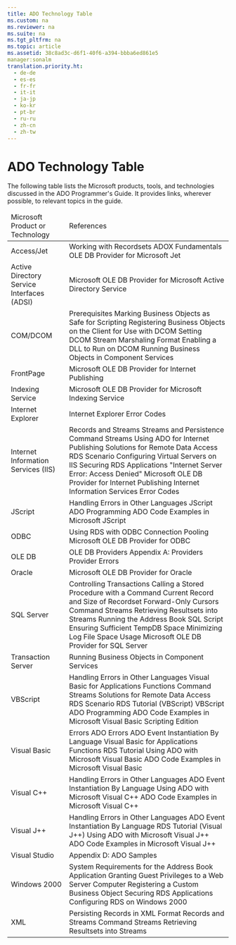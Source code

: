 ```yaml
---
title: ADO Technology Table
ms.custom: na
ms.reviewer: na
ms.suite: na
ms.tgt_pltfrm: na
ms.topic: article
ms.assetid: 38c8ad3c-d6f1-40f6-a394-bbba6ed861e5
manager:sonalm
translation.priority.ht: 
  - de-de
  - es-es
  - fr-fr
  - it-it
  - ja-jp
  - ko-kr
  - pt-br
  - ru-ru
  - zh-cn
  - zh-tw
---
```

# ADO Technology Table
<?xml version="1.0" encoding="utf-8"?>
<developerConceptualDocument xmlns="http://ddue.schemas.microsoft.com/authoring/2003/5" xmlns:xlink="http://www.w3.org/1999/xlink" xmlns:xsi="http://www.w3.org/2001/XMLSchema-instance" xsi:schemaLocation="http://ddue.schemas.microsoft.com/authoring/2003/5 http://dduestorage.blob.core.windows.net/ddueschema/developer.xsd">
  <introduction>
    <para>The following table lists the Microsoft products, tools, and technologies discussed in the ADO Programmer's Guide. It provides links, wherever possible, to relevant topics in the guide.</para>
    <table xmlns:caps="http://schemas.microsoft.com/build/caps/2013/11">
      <thead>
        <tr>
          <TD>
            <para>Microsoft Product or Technology</para>
          </TD>
          <TD>
            <para>References</para>
          </TD>
        </tr>
      </thead>
      <tbody>
        <tr>
          <TD>
            <para>Access/Jet</para>
          </TD>
          <TD>
            <para>
              <link xlink:href="bdf9a56a-de4a-44de-9111-2f11ab7b16ea">Working with Recordsets</link>
            </para>
            <para>
              <link xlink:href="954476fc-5f72-4ada-ace5-d9acb27d18f8">ADOX Fundamentals</link>
            </para>
            <para>
              <link xlink:href="fd956da1-5203-40af-aa7e-fc13a6c6581f">OLE DB Provider for Microsoft Jet</link>
            </para>
          </TD>
        </tr>
        <tr>
          <TD>
            <para>Active Directory Service Interfaces (ADSI)</para>
          </TD>
          <TD>
            <para>
              <link xlink:href="f9e81452-5675-4cfc-9949-cfbd2fe57534">Microsoft OLE DB Provider for Microsoft Active Directory Service</link>
            </para>
          </TD>
        </tr>
        <tr>
          <TD>
            <para>COM/DCOM</para>
          </TD>
          <TD>
            <para>
              <link xlink:href="557ee99f-3cc8-4578-9694-6b1b0788cfdd">Prerequisites</link>
            </para>
            <para>
              <link xlink:href="0be98d1a-ab3d-4dce-a166-dacda10d154a">Marking Business Objects as Safe for Scripting</link>
            </para>
            <para>
              <link xlink:href="75a21910-607f-463a-ae18-a17130dafb7e">Registering Business Objects on the Client for Use with DCOM</link>
            </para>
            <para>
              <link xlink:href="46664ac5-d6e6-4457-8bae-3a98300f2a41">Setting DCOM Stream Marshaling Format</link>
            </para>
            <para>
              <link xlink:href="5f1c2205-191c-4fb4-9bd9-84c878ea46ed">Enabling a DLL to Run on DCOM</link>
            </para>
            <para>
              <link xlink:href="3077d0b6-42d6-4f10-8e5d-42e6204f1109">Running Business Objects in Component Services</link>
            </para>
          </TD>
        </tr>
        <tr>
          <TD>
            <para>FrontPage</para>
          </TD>
          <TD>
            <para>
              <link xlink:href="66a208d9-b580-4655-a41e-1d36e5b5bfca">Microsoft OLE DB Provider for Internet Publishing</link>
            </para>
          </TD>
        </tr>
        <tr>
          <TD>
            <para>Indexing Service</para>
          </TD>
          <TD>
            <para>
              <link xlink:href="f86a0598-5097-471b-8318-d2c859d085f2">Microsoft OLE DB Provider for Microsoft Indexing Service</link>
            </para>
          </TD>
        </tr>
        <tr>
          <TD>
            <para>Internet Explorer</para>
          </TD>
          <TD>
            <para>
              <link xlink:href="71aed2a5-4c8a-41db-a869-37db4d07a5a9">Internet Explorer Error Codes</link>
            </para>
          </TD>
        </tr>
        <tr>
          <TD>
            <para>Internet Information Services (IIS)</para>
          </TD>
          <TD>
            <para>
              <link xlink:href="4d68868e-2611-4b5c-9a89-7caa5f753151">Records and Streams</link>
            </para>
            <para>
              <link xlink:href="ad5bf52c-fd10-4cfa-bf7d-fcedcaa41eea">Streams and Persistence</link>
            </para>
            <para>
              <link xlink:href="0ac09dbe-2665-411e-8fbb-d1efe6c777be">Command Streams</link>
            </para>
            <para>
              <link xlink:href="d399fce4-b70b-418f-8110-3deb3448863c">Using ADO for Internet Publishing</link>
            </para>
            <para>
              <link xlink:href="d311cc67-7db7-4c43-9590-d465564695e4">Solutions for Remote Data Access</link>
            </para>
            <para>
              <legacyLink xlink:href="a7dcad87-aaf0-4b02-9660-472f8469761c">RDS Scenario</legacyLink>
            </para>
            <para>
              <legacyLink xlink:href="2b4786c6-40c4-4ce1-9ad4-03df436e0aff">Configuring Virtual Servers on IIS</legacyLink>
            </para>
            <para>
              <legacyLink xlink:href="82fb1330-d6c6-4c17-ad3e-d417ff822b25">Securing RDS Applications</legacyLink>
            </para>
            <para>
              <legacyLink xlink:href="e5b43cfa-da8d-430d-a2ab-5443dda47a16">"Internet Server Error: Access Denied"</legacyLink>
            </para>
            <para>
              <legacyLink xlink:href="66a208d9-b580-4655-a41e-1d36e5b5bfca">Microsoft OLE DB Provider for Internet Publishing</legacyLink>
            </para>
            <para>
              <legacyLink xlink:href="3c9223de-d953-436a-bddc-dbdd9dc3e685">Internet Information Services Error Codes</legacyLink>
            </para>
          </TD>
        </tr>
        <tr>
          <TD>
            <para>JScript</para>
          </TD>
          <TD>
            <para>
              <legacyLink xlink:href="8c57f35e-3c04-4f17-bf3e-3ad053951530">Handling Errors in Other Languages</legacyLink>
            </para>
            <para>
              <legacyLink xlink:href="62273658-0fe7-4aac-b4d8-f725e6baf043">JScript ADO Programming</legacyLink>
            </para>
            <para>
              <legacyLink xlink:href="228b978d-eef1-4e30-928a-005b2f77ef14">ADO Code Examples in Microsoft JScript</legacyLink>
            </para>
          </TD>
        </tr>
        <tr>
          <TD>
            <para>ODBC</para>
          </TD>
          <TD>
            <para>
              <legacyLink xlink:href="e8b912c1-da5b-4e85-a000-1e6648a94237">Using RDS with ODBC Connection Pooling</legacyLink>
            </para>
            <para>
              <legacyLink xlink:href="2dc0372d-e74d-4d0f-9c8c-04e5a168c148">Microsoft OLE DB Provider for ODBC</legacyLink>
            </para>
          </TD>
        </tr>
        <tr>
          <TD>
            <para>OLE DB</para>
          </TD>
          <TD>
            <para>
              <legacyLink xlink:href="6e0488c3-934d-4976-99dc-65c580dc7a3c">OLE DB Providers</legacyLink>
            </para>
            <para>
              <legacyLink xlink:href="e2581b47-b11e-4e1e-b96c-d39c77c5b48a">Appendix A: Providers</legacyLink>
            </para>
            <para>
              <legacyLink xlink:href="cc7d6ff9-2034-45c6-9d61-90b177010054">Provider Errors</legacyLink>
            </para>
          </TD>
        </tr>
        <tr>
          <TD>
            <para>Oracle</para>
          </TD>
          <TD>
            <para>
              <legacyLink xlink:href="44fae9dd-5585-4cd6-8bbd-3248a78931b4">Microsoft OLE DB Provider for Oracle</legacyLink>
            </para>
          </TD>
        </tr>
        <tr>
          <TD>
            <para>SQL Server</para>
          </TD>
          <TD>
            <para>
              <legacyLink xlink:href="189240e8-3ffa-4024-81a9-c6cb5d17eee0">Controlling Transactions</legacyLink>
            </para>
            <para>
              <legacyLink xlink:href="685f7652-2271-4ede-b552-2eeb8c756b4c">Calling a Stored Procedure with a Command</legacyLink>
            </para>
            <para>
              <legacyLink xlink:href="e63ff331-8655-4be7-82c6-e6cd6cc9d16d">Current Record and Size of Recordset</legacyLink>
            </para>
            <para>
              <legacyLink xlink:href="2b1e062f-3294-4a6f-8241-a17045c4df18">Forward-Only Cursors</legacyLink>
            </para>
            <para>
              <legacyLink xlink:href="0ac09dbe-2665-411e-8fbb-d1efe6c777be">Command Streams</legacyLink>
            </para>
            <para>
              <legacyLink xlink:href="996c1321-c926-4f57-8297-85c8c20de974">Retrieving Resultsets into Streams</legacyLink>
            </para>
            <para>
              <legacyLink xlink:href="409b3f8b-0ced-4867-acbe-b245dcdf6702">Running the Address Book SQL Script</legacyLink>
            </para>
            <para>
              <legacyLink xlink:href="09130db1-6248-4234-a1e5-a9c8e1622c06">Ensuring Sufficient TempDB Space</legacyLink>
            </para>
            <para>
              <legacyLink xlink:href="669662a0-e20f-483e-ab28-53f66c524c98">Minimizing Log File Space Usage</legacyLink>
            </para>
            <para>
              <legacyLink xlink:href="99bc40c4-9181-4ca1-a06f-9a1a914a0b7b">Microsoft OLE DB Provider for SQL Server</legacyLink>
            </para>
          </TD>
        </tr>
        <tr>
          <TD>
            <para>Transaction Server</para>
          </TD>
          <TD>
            <para>
              <legacyLink xlink:href="3077d0b6-42d6-4f10-8e5d-42e6204f1109">Running Business Objects in Component Services</legacyLink>
            </para>
          </TD>
        </tr>
        <tr>
          <TD>
            <para>VBScript</para>
          </TD>
          <TD>
            <para>
              <legacyLink xlink:href="8c57f35e-3c04-4f17-bf3e-3ad053951530">Handling Errors in Other Languages</legacyLink>
            </para>
            <para>
              <legacyLink xlink:href="ccbdea9d-f9cf-4b0c-ade2-2d65311e12dc">Visual Basic for Applications Functions</legacyLink>
            </para>
            <para>
              <legacyLink xlink:href="0ac09dbe-2665-411e-8fbb-d1efe6c777be">Command Streams</legacyLink>
            </para>
            <para>
              <legacyLink xlink:href="d311cc67-7db7-4c43-9590-d465564695e4">Solutions for Remote Data Access</legacyLink>
            </para>
            <para>
              <legacyLink xlink:href="a7dcad87-aaf0-4b02-9660-472f8469761c">RDS Scenario</legacyLink>
            </para>
            <para>
              <legacyLink xlink:href="e2a48c4d-88b1-43ff-a202-9cdec54997d2">RDS Tutorial (VBScript)</legacyLink>
            </para>
            <para>
              <legacyLink xlink:href="6aaaf6d0-1376-4473-bea6-b81f2645a9ac">VBScript ADO Programming</legacyLink>
            </para>
            <para>
              <legacyLink xlink:href="78bb9a95-7ac4-44b6-818b-d1787f952ed7">ADO Code Examples in Microsoft Visual Basic Scripting Edition</legacyLink>
            </para>
          </TD>
        </tr>
        <tr>
          <TD>
            <para>Visual Basic</para>
          </TD>
          <TD>
            <para>
              <legacyLink xlink:href="8ae6611b-3069-4155-b014-c0c9da37be39">Errors</legacyLink>
            </para>
            <para>
              <legacyLink xlink:href="9bb84114-a1df-4122-a1b8-ad98dcd85cc3">ADO Errors</legacyLink>
            </para>
            <para>
              <legacyLink xlink:href="eded7e8c-a25f-46a6-bc2b-32d89a54d1bc">ADO Event Instantiation By Language</legacyLink>
            </para>
            <para>
              <legacyLink xlink:href="ccbdea9d-f9cf-4b0c-ade2-2d65311e12dc">Visual Basic for Applications Functions</legacyLink>
            </para>
            <para>
              <legacyLink xlink:href="6e3305a0-7bc7-40d1-9122-235c15d23ab2">RDS Tutorial</legacyLink>
            </para>
            <para>
              <legacyLink xlink:href="9dfb6784-037d-4f9d-bb7f-b506b4498573">Using ADO with Microsoft Visual Basic</legacyLink>
            </para>
            <para>
              <legacyLink xlink:href="1152893e-b617-40f1-88b6-81e82e2234f1">ADO Code Examples in Microsoft Visual Basic</legacyLink>
            </para>
          </TD>
        </tr>
        <tr>
          <TD>
            <para>Visual C++</para>
          </TD>
          <TD>
            <para>
              <legacyLink xlink:href="8c57f35e-3c04-4f17-bf3e-3ad053951530">Handling Errors in Other Languages</legacyLink>
            </para>
            <para>
              <legacyLink xlink:href="eded7e8c-a25f-46a6-bc2b-32d89a54d1bc">ADO Event Instantiation By Language</legacyLink>
            </para>
            <para>
              <legacyLink xlink:href="07d25fc0-4958-4e12-b616-36257ead812b">Using ADO with Microsoft Visual C++</legacyLink>
            </para>
            <para>
              <legacyLink xlink:href="af30b764-398f-4918-aaa7-3952226cf544">ADO Code Examples in Microsoft Visual C++</legacyLink>
            </para>
          </TD>
        </tr>
        <tr>
          <TD>
            <para>Visual J++</para>
          </TD>
          <TD>
            <para>
              <legacyLink xlink:href="8c57f35e-3c04-4f17-bf3e-3ad053951530">Handling Errors in Other Languages</legacyLink>
            </para>
            <para>
              <legacyLink xlink:href="eded7e8c-a25f-46a6-bc2b-32d89a54d1bc">ADO Event Instantiation By Language</legacyLink>
            </para>
            <para>
              <legacyLink xlink:href="d0d735e0-669a-41e7-ada2-8dd80924e349">RDS Tutorial (Visual J++)</legacyLink>
            </para>
            <para>
              <legacyLink xlink:href="15542c35-3bf7-4d5f-a3b2-3a5cff286987">Using ADO with Microsoft Visual J++</legacyLink>
            </para>
            <para>
              <legacyLink xlink:href="d1c82f1a-cf78-4bd6-9ad4-1eb526e2c474">ADO Code Examples in Microsoft Visual J++</legacyLink>
            </para>
          </TD>
        </tr>
        <tr>
          <TD>
            <para>Visual Studio</para>
          </TD>
          <TD>
            <para>
              <legacyLink xlink:href="1582e411-55ac-40f0-bd3d-9a10654e4b67">Appendix D: ADO Samples</legacyLink>
            </para>
          </TD>
        </tr>
        <tr>
          <TD>
            <para>Windows 2000</para>
          </TD>
          <TD>
            <para>
              <legacyLink xlink:href="da385405-1c9a-478b-9bf6-fba70015324c">System Requirements for the Address Book Application</legacyLink>
            </para>
            <para>
              <legacyLink xlink:href="e851a22d-01bc-4eb0-bc42-92b8f65d1c63">Granting Guest Privileges to a Web Server Computer</legacyLink>
            </para>
            <para>
              <legacyLink xlink:href="e9032ad8-d14c-42e3-ba13-cb5f00084a79">Registering a Custom Business Object</legacyLink>
            </para>
            <para>
              <legacyLink xlink:href="82fb1330-d6c6-4c17-ad3e-d417ff822b25">Securing RDS Applications</legacyLink>
            </para>
            <para>
              <legacyLink xlink:href="ef37e858-c05f-4f52-a65f-3ce6037e0d03">Configuring RDS on Windows 2000</legacyLink>
            </para>
          </TD>
        </tr>
        <tr>
          <TD>
            <para>XML</para>
          </TD>
          <TD>
            <para>
              <legacyLink xlink:href="f3113ec4-ae31-428f-89c6-bc1024f128ea">Persisting Records in XML Format</legacyLink>
            </para>
            <para>
              <legacyLink xlink:href="4d68868e-2611-4b5c-9a89-7caa5f753151">Records and Streams</legacyLink>
            </para>
            <para>
              <legacyLink xlink:href="0ac09dbe-2665-411e-8fbb-d1efe6c777be">Command Streams</legacyLink>
            </para>
            <para>
              <legacyLink xlink:href="996c1321-c926-4f57-8297-85c8c20de974">Retrieving Resultsets into Streams</legacyLink>
            </para>
          </TD>
        </tr>
      </tbody>
    </table>
  </introduction>
  <relatedTopics />
</developerConceptualDocument>